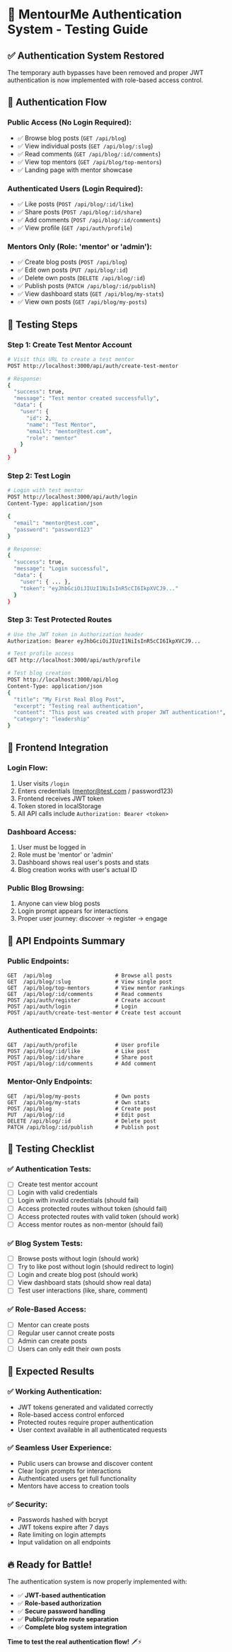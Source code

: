 # 🔐 MentourMe Authentication System - Testing Guide

## ✅ Authentication System Restored

The temporary auth bypasses have been removed and proper JWT authentication is now implemented with role-based access control.

## 🎯 Authentication Flow

### **Public Access (No Login Required):**
- ✅ Browse blog posts (`GET /api/blog`)
- ✅ View individual posts (`GET /api/blog/:slug`)
- ✅ Read comments (`GET /api/blog/:id/comments`)
- ✅ View top mentors (`GET /api/blog/top-mentors`)
- ✅ Landing page with mentor showcase

### **Authenticated Users (Login Required):**
- ✅ Like posts (`POST /api/blog/:id/like`)
- ✅ Share posts (`POST /api/blog/:id/share`)
- ✅ Add comments (`POST /api/blog/:id/comments`)
- ✅ View profile (`GET /api/auth/profile`)

### **Mentors Only (Role: 'mentor' or 'admin'):**
- ✅ Create blog posts (`POST /api/blog`)
- ✅ Edit own posts (`PUT /api/blog/:id`)
- ✅ Delete own posts (`DELETE /api/blog/:id`)
- ✅ Publish posts (`PATCH /api/blog/:id/publish`)
- ✅ View dashboard stats (`GET /api/blog/my-stats`)
- ✅ View own posts (`GET /api/blog/my-posts`)

## 🧪 Testing Steps

### **Step 1: Create Test Mentor Account**
```bash
# Visit this URL to create a test mentor
POST http://localhost:3000/api/auth/create-test-mentor

# Response:
{
  "success": true,
  "message": "Test mentor created successfully",
  "data": {
    "user": {
      "id": 2,
      "name": "Test Mentor",
      "email": "mentor@test.com",
      "role": "mentor"
    }
  }
}
```

### **Step 2: Test Login**
```bash
# Login with test mentor
POST http://localhost:3000/api/auth/login
Content-Type: application/json

{
  "email": "mentor@test.com",
  "password": "password123"
}

# Response:
{
  "success": true,
  "message": "Login successful",
  "data": {
    "user": { ... },
    "token": "eyJhbGciOiJIUzI1NiIsInR5cCI6IkpXVCJ9..."
  }
}
```

### **Step 3: Test Protected Routes**
```bash
# Use the JWT token in Authorization header
Authorization: Bearer eyJhbGciOiJIUzI1NiIsInR5cCI6IkpXVCJ9...

# Test profile access
GET http://localhost:3000/api/auth/profile

# Test blog creation
POST http://localhost:3000/api/blog
Content-Type: application/json
{
  "title": "My First Real Blog Post",
  "excerpt": "Testing real authentication",
  "content": "This post was created with proper JWT authentication!",
  "category": "leadership"
}
```

## 🎯 Frontend Integration

### **Login Flow:**
1. User visits `/login`
2. Enters credentials (mentor@test.com / password123)
3. Frontend receives JWT token
4. Token stored in localStorage
5. All API calls include `Authorization: Bearer <token>`

### **Dashboard Access:**
1. User must be logged in
2. Role must be 'mentor' or 'admin'
3. Dashboard shows real user's posts and stats
4. Blog creation works with user's actual ID

### **Public Blog Browsing:**
1. Anyone can view blog posts
2. Login prompt appears for interactions
3. Proper user journey: discover → register → engage

## 🔧 API Endpoints Summary

### **Public Endpoints:**
```
GET  /api/blog                    # Browse all posts
GET  /api/blog/:slug              # View single post
GET  /api/blog/top-mentors        # View mentor rankings
GET  /api/blog/:id/comments       # Read comments
POST /api/auth/register           # Create account
POST /api/auth/login              # Login
POST /api/auth/create-test-mentor # Create test account
```

### **Authenticated Endpoints:**
```
GET  /api/auth/profile            # User profile
POST /api/blog/:id/like           # Like post
POST /api/blog/:id/share          # Share post
POST /api/blog/:id/comments       # Add comment
```

### **Mentor-Only Endpoints:**
```
GET  /api/blog/my-posts           # Own posts
GET  /api/blog/my-stats           # Own stats
POST /api/blog                    # Create post
PUT  /api/blog/:id                # Edit post
DELETE /api/blog/:id              # Delete post
PATCH /api/blog/:id/publish       # Publish post
```

## 🚀 Testing Checklist

### **✅ Authentication Tests:**
- [ ] Create test mentor account
- [ ] Login with valid credentials
- [ ] Login with invalid credentials (should fail)
- [ ] Access protected routes without token (should fail)
- [ ] Access protected routes with valid token (should work)
- [ ] Access mentor routes as non-mentor (should fail)

### **✅ Blog System Tests:**
- [ ] Browse posts without login (should work)
- [ ] Try to like post without login (should redirect to login)
- [ ] Login and create blog post (should work)
- [ ] View dashboard stats (should show real data)
- [ ] Test user interactions (like, share, comment)

### **✅ Role-Based Access:**
- [ ] Mentor can create posts
- [ ] Regular user cannot create posts
- [ ] Admin can create posts
- [ ] Users can only edit their own posts

## 🎯 Expected Results

### **✅ Working Authentication:**
- JWT tokens generated and validated correctly
- Role-based access control enforced
- Protected routes require proper authentication
- User context available in all authenticated requests

### **✅ Seamless User Experience:**
- Public users can browse and discover content
- Clear login prompts for interactions
- Authenticated users get full functionality
- Mentors have access to creation tools

### **✅ Security:**
- Passwords hashed with bcrypt
- JWT tokens expire after 7 days
- Rate limiting on login attempts
- Input validation on all endpoints

## 🔥 Ready for Battle!

The authentication system is now properly implemented with:
- ✅ **JWT-based authentication**
- ✅ **Role-based authorization**
- ✅ **Secure password handling**
- ✅ **Public/private route separation**
- ✅ **Complete blog system integration**

**Time to test the real authentication flow!** 🗡️⚡
